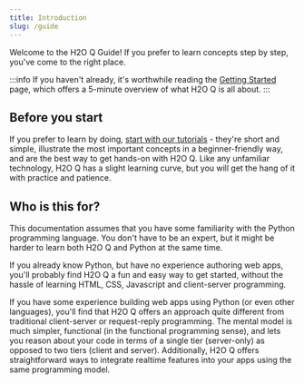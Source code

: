 ```yaml
---
title: Introduction
slug: /guide
---
```


Welcome to the H2O Q Guide! If you prefer to learn concepts step by step, you've come to the right place.

:::info
If you haven't already, it's worthwhile reading the [Getting Started](getting-started.mdx) page, which offers a 5-minute overview of what H2O Q is all about.
:::

## Before you start

If you prefer to learn by doing, [start with our tutorials](tutorial-hello.mdx) - they're short and simple, illustrate the most important concepts in a beginner-friendly way, and are the best way to get hands-on with H2O Q. Like any unfamiliar technology, H2O Q has a slight learning curve, but you will get the hang of it with practice and patience.

## Who is this for?

This documentation assumes that you have some familiarity with the Python programming language. You don't have to be an expert, but it might be harder to learn both H2O Q and Python at the same time.

If you already know Python, but have no experience authoring web apps, you'll probably find H2O Q a fun and easy way to get started, without the hassle of learning HTML, CSS, Javascript and client-server programming.

If you have some experience building web apps using Python (or even other languages), you'll find that H2O Q offers an approach quite different from traditional client-server or request-reply programming. The mental model is much simpler, functional (in the functional programming sense), and lets you reason about your code in terms of a single tier (server-only) as opposed to two tiers (client and server). Additionally, H2O Q offers straightforward ways to integrate realtime features into your apps using the same programming model.






